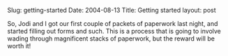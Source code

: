 Slug: getting-started
Date: 2004-08-13
Title: Getting started
layout: post

So, Jodi and I got our first couple of packets of paperwork last night, and started filling out forms and such. This is a process that is going to involve wading through magnificent stacks of paperwork, but the reward will be worth it!
